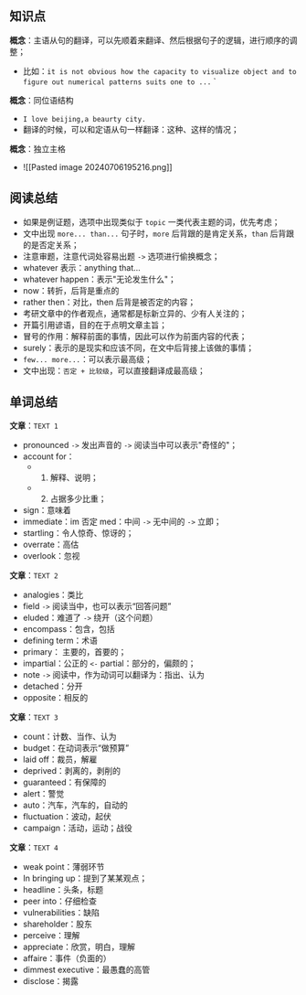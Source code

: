 ## 知识点
**概念**：主语从句的翻译，可以先顺着来翻译、然后根据句子的逻辑，进行顺序的调整；
+ 比如：`it is not obvious how the capacity to visualize object and to figure out numerical patterns suits one to ...` `

**概念**：同位语结构
+ `I love beijing,a beaurty city.`
+ 翻译的时候，可以和定语从句一样翻译：这种、这样的情况； 

**概念**：独立主格
+ ![[Pasted image 20240706195216.png]]

## 阅读总结
+ 如果是例证题，选项中出现类似于 `topic` 一类代表主题的词，优先考虑；
+ 文中出现 `more... than...` 句子时，`more` 后背跟的是肯定关系，`than` 后背跟的是否定关系；
+ 注意审题，注意代词处容易出题 `->` 选项进行偷换概念；
+ whatever 表示：anything that... 
+ whatever happen：表示"无论发生什么"；
+ now：转折，后背是重点的
+ rather then：对比，then 后背是被否定的内容；
+ 考研文章中的作者观点，通常都是标新立异的、少有人关注的；
+ 开篇引用谚语，目的在于点明文章主旨；
+ 冒号的作用：解释前面的事情，因此可以作为前面内容的代表；
+ surely：表示的是现实和应该不同，在文中后背接上该做的事情；
+ `few... more...`：可以表示最高级；
+ 文中出现：`否定 + 比较级`，可以直接翻译成最高级；

## 单词总结
**文章**：`TEXT 1`
+ pronounced `->` 发出声音的 `->` 阅读当中可以表示"奇怪的"；
+ account for：
	+ 1. 解释、说明；
	+ 2. 占据多少比重；
+ sign：意味着
+ immediate：im 否定 med：中间 `->` 无中间的 `->` 立即；
+ startling：令人惊奇、惊讶的； 
+ overrate：高估 
+ overlook：忽视


**文章**：`TEXT 2`
+ analogies：类比
+ field `->` 阅读当中，也可以表示“回答问题”
+ eluded：难道了 `->` 绕开（这个问题）
+ encompass：包含，包括
+ defining term：术语
+ primary：   主要的，首要的；
+ impartial：公正的  `<-` partial：部分的，偏颇的；
+ note `->` 阅读中，作为动词可以翻译为：指出、认为
+ detached：分开
+ opposite：相反的

**文章**：`TEXT 3`
+ count：计数、当作、认为
+ budget：在动词表示“做预算”
+ laid off：裁员，解雇
+ deprived：剥离的，剥削的
+ guaranteed：有保障的
+ alert：警觉
+ auto：汽车，汽车的，自动的
+ fluctuation：波动，起伏
+ campaign：活动，运动；战役

**文章**：`TEXT 4`
+ weak point：薄弱环节
+ In bringing up：提到了某某观点；
+ headline：头条，标题
+ peer into：仔细检查
+ vulnerabilities：缺陷
+ shareholder：股东
+ perceive：理解
+ appreciate：欣赏，明白，理解
+ affaire：事件（负面的）
+ dimmest executive：最愚蠢的高管
+ disclose：揭露
